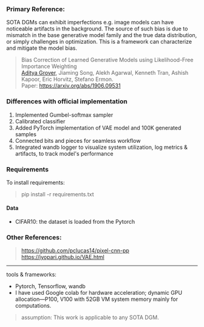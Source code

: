 ### Primary Reference:
SOTA DGMs can exhibit imperfections e.g. image models can have noticeable artifacts in the background. The source of such bias is due to mismatch in the base generative model family and the true data distribution, or simply challenges in optimization. This is a framework can characterize and mitigate the model bias.

> Bias Correction of Learned Generative Models using Likelihood-Free Importance Weighting  
> [Aditya Grover](https://aditya-grover.github.io), Jiaming Song, Alekh Agarwal, Kenneth Tran, Ashish Kapoor, Eric Horvitz, Stefano Ermon.  
> Paper: https://arxiv.org/abs/1906.09531  

### Differences with official implementation
1. Implemented Gumbel-softmax sampler
2. Calibrated classifier
2. Added PyTorch implementation of VAE model and 100K generated samples
2. Connected bits and pieces for seamless workflow 
2. Integrated wandb logger to visualize system utilization, log metrics & artifacts, to track model's performance

### Requirements
To install requirements:
> pip install -r requirements.txt

#### Data
* CIFAR10: the dataset is loaded from the Pytorch 

### Other References:
> https://github.com/pclucas14/pixel-cnn-pp
> https://jyopari.github.io/VAE.html
---
tools & frameworks:
* Pytorch, Tensorflow, wandb
* I have used Google colab for hardware acceleration; dynamic GPU allocation—P100, V100 with 52GB VM system memory mainly for computations.

> assumption: This work is applicable to any SOTA DGM.
